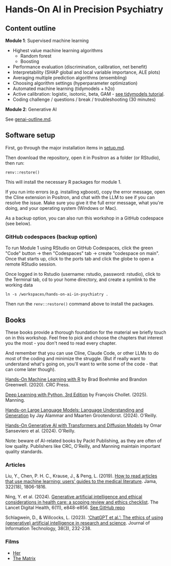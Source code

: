 # Hands-On AI in Precision Psychiatry

## Content outline

**Module 1**: Supervised machine learning

  *	Highest value machine learning algorithms
    * Random forest
    * Boosting
  *	Performance evaluation (discrimination, calibration, net benefit)
  *	Interpretability (SHAP global and local variable importance, ALE plots)
  *	Averaging multiple prediction algorithms (ensembling)
  *	Choosing algorithm settings (hyperparameter optimization)
  *	Automated machine learning (tidymodels + h2o)
  * Active calibration: logistic, isotonic, beta, GAM - [see tidymodels tutorial](https://www.tidymodels.org/learn/models/calibration/).
  *	Coding challenge / questions / break / troubleshooting (30 minutes)

**Module 2**: Generative AI

See [genai-outline.md](genai-outline.md).

## Software setup

First, go through the major installation items in [setup.md](setup.md).

Then download the repository, open it in Positron as a folder (or RStudio), then run:

```{r renv_setup}
renv::restore()
```

This will install the necessary R packages for module 1.

If you run into errors (e.g. installing xgboost), copy the error message, open the Cline extension in Positron, and chat with the LLM to see if you can resolve the issue. Make sure you give it the full error message, what you're doing, and your operating system (Windows or Mac).

As a backup option, you can also run this workshop in a GitHub codespace (see below).

### GitHub codespaces (backup option)

To run Module 1 using RStudio on GitHub Codespaces, click the green "Code" button -> then "Codespaces" tab ->
create "codespace on main". Once that starts up, click to the ports tab and
click the globe to open a remote RStudio session.

Once logged in to Rstudio (username: rstudio, password: rstudio), click to the
Terminal tab, cd to your home directory, and create a symlink to the working data

`ln -s /workspaces/hands-on-ai-in-psychiatry .`

Then run the `renv::restore()` command above to install the packages.

## Books

These books provide a thorough foundation for the material we briefly touch on in this workshop. Feel free to pick and choose the chapters that interest you the most - you don't need to read every chapter.

And remember that you can use Cline, Claude Code, or other LLMs to do most of the coding and minimize the struggle. (But if really want to understand what's going on, you'll want to write some of the code - that can come later though).

[Hands-On Machine Learning with R](https://bradleyboehmke.github.io/HOML/) by Brad Boehmke and Brandon Greenwell. (2020). CRC Press.

[Deep Learning with Python, 3rd Edition](https://www.manning.com/books/deep-learning-with-python-third-edition) by François Chollet. (2025). Manning.

[Hands-on Large Language Models: Language Understanding and Generation](https://www.oreilly.com/library/view/hands-on-large-language/9781098150952/) by Jay Alammar and Maarten Grootendorst. (2024). O'Reilly.

[Hands-On Generative AI with Transformers and Diffusion Models](https://www.oreilly.com/library/view/hands-on-generative-ai/9781098149239/) by Omar Sanseviero et al. (2024). O'Reilly.

Note: beware of AI-related books by Packt Publishing, as they are often of low quality. Publishers like CRC, O'Reilly, and Manning maintain important quality standards.

### Articles

Liu, Y., Chen, P. H. C., Krause, J., & Peng, L. (2019). [How to read articles that use machine learning: users’ guides to the medical literature](https://jamanetwork.com/journals/jama/article-abstract/2754798). Jama, 322(18), 1806-1816.

Ning, Y. et al. (2024). [Generative artificial intelligence and ethical considerations in health care: a scoping review and ethics checklist](https://www.thelancet.com/journals/landig/article/PIIS2589-7500(24)00143-2/fulltext). The Lancet Digital Health, 6(11), e848-e856. [See GitHub repo](https://github.com/nliulab/GenAI-Ethics-Checklist)

Schlagwein, D., & Willcocks, L. (2023). [‘ChatGPT et al.’: The ethics of using (generative) artificial intelligence in research and science](https://journals.sagepub.com/doi/full/10.1177/02683962231200411). Journal of Information Technology, 38(3), 232-238.

### Films

* [Her](https://www.imdb.com/title/tt1798709/)
* [The Matrix](https://www.imdb.com/title/tt0133093/)

